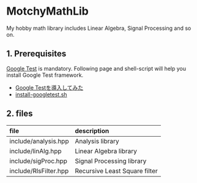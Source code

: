 # MotchyMathLib

My hobby math library includes Linear Algebra, Signal Processing and so on.

## 1. Prerequisites

[Google Test](https://github.com/google/googletest) is mandatory.
Following page and shell-script will help you install Google Test framework.

* [Google Testを導入してみた](https://qiita.com/y-vectorfield/items/6238cfd2d9c34aefe364)
* [install-googletest.sh](https://gist.github.com/motchy869/22d873415722a1c10bc77d3f761339dc)

## 2. files

|file|description|
|:---|:---|
|include/analysis.hpp|Analysis library|
|include/linAlg.hpp|Linear Algebra library|
|include/sigProc.hpp|Signal Processing library|
|include/RlsFilter.hpp|Recursive Least Square filter|

